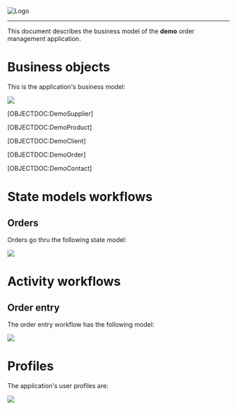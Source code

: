 ![Logo](https://www.simplicite.io/resources/logos/logo250.png)
* * *

This document describes the business model of the **demo** order management application.

Business objects
================

This is the application's business model:

![]([MODEL:DemoObjects])

[OBJECTDOC:DemoSupplier]

[OBJECTDOC:DemoProduct]

[OBJECTDOC:DemoClient]

[OBJECTDOC:DemoOrder]

[OBJECTDOC:DemoContact]

State models workflows
======================

Orders
------

Orders go thru the following state model:

![]([MODEL:DemoOrderStates])

Activity workflows
==================

Order entry
-----------

The order entry workflow has the following model:

![]([MODEL:DemoWorkflow])

Profiles
========

The application's user profiles are:

![]([MODEL:DemoUsers])

